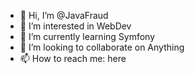 - 👋 Hi, I’m @JavaFraud
- 👀 I’m interested in WebDev
- 🌱 I’m currently learning Symfony
- 💞️ I’m looking to collaborate on Anything
- 📫 How to reach me: here

<!---
JavaFraud/JavaFraud is a ✨ special ✨ repository because its `README.md` (this file) appears on your GitHub profile.
You can click the Preview link to take a look at your changes.
--->
